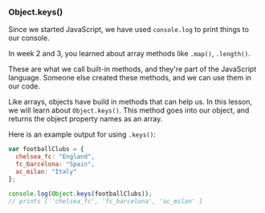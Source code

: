 ### Object.keys()

Since we started JavaScript, we have used `console.log` to print things to our console.

In week 2 and 3, you learned about array methods like `.map()`, `.length()`.

These are what we call built-in methods, and they're part of the JavaScript language. Someone else created these methods, and we can use them in our code.

Like arrays, objects have build in methods that can help us. In this lesson, we will learn about `Object.keys()`. This method goes into our object, and returns the object property names as an array.

Here is an example output for using `.keys()`:

```js
var footballClubs = {
  chelsea_fc: "England",
  fc_barcelona: "Spain",
  ac_milan: "Italy"
};

console.log(Object.keys(footballClubs));
// prints [ 'chelsea_fc', 'fc_barcelona', 'ac_milan' ]
```
